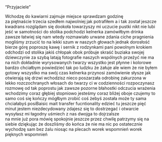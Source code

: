 
“Przyjaciele” 

Wchodzę do kawiarni 
zajmuje miejsce 
sprawdzam godzinę  
za piętnaście trzecia 
szedłem najwolniej jak potrafiłem a i tak został jeszcze kwadrans 
rozglądam się dookoła 
towarzyszy mi uczucie pustki
nikt nie lubi jeść w samotności 
do stolika podchodzi kelnerka 
zamówiłbym drinka  
zawsze łatwiej się nam wtedy rozmawiało 
urwane zdania ciche pragnienia
mogliśmy zrzucić to  na lekki szum w naszych głowach 
jednak dorosłość bierze górę 
poproszę kawę i sernik z rodzynkami 
pani powolnym krokiem odchodzi od stolika
jakiś chłopak  obok  próbuje skraść buziaka swojej dziewczynie 
za szybą latają fotografie naszych wspólnych przeżyć
nie ma na nich dokładnie wyrysowanych twarzy 
wszystko jest płynne i kolorowe 
bardzo chciałbym powiedzieć 
tak po ludzku że żałuje
ale wiem że nie byłem gotowy 
wszystko ma swój czas 
kelnerka przynosi zamówienie 
słysze jak otwierają się drzwi
wchodzisz nieco poszarzała
odrobinę zakurzona
w lekko rozczochranych włosach 
 do twarzy ci w codzienności
rozpoczynasz rozmowę od tak poprostu 
jak zawsze 
pozorne błahostki 
odczucia 
wrażenia 
wchodzimy coraz głębiej 
stopniowo
jesteśmy coraz bliżej 
oboje czujemy to samo
coś się kończy
mógłbym zrobić coś żebyś została 
może ty sama chciałabyś posiBaisic mait transfer fucntionality edzieć tu jeszcze pięć minut 
jestem niezdecydowany
 zdajesz się to dostrzegać  i otwarcie wysyłasz mi łagodny uśmiech 
z nas dwojga to dojrzalsze   
na mnie już pora mówię spokojnie
jeszcze przez chwilę patrzymy się na siebie  dziękując że doszliśmy do końca 
że nie ma nic po 
ostatecznie wychodzę sam 
bez żalu 
niosąc  na plecach worek wspomnień
worek pięknych wspomnień

